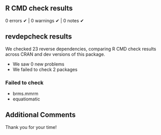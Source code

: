 ## R CMD check results

0 errors ✔ | 0 warnings ✔ | 0 notes ✔

## revdepcheck results

We checked 23 reverse dependencies, comparing R CMD check results across CRAN and dev versions of this package.

 * We saw 0 new problems
 * We failed to check 2 packages

### Failed to check

* brms.mmrm    
* equatiomatic 

## Additional Comments

Thank you for your time!
